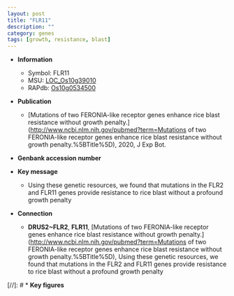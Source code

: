 ```yaml
---
layout: post
title: "FLR11"
description: ""
category: genes
tags: [growth, resistance, blast]
---
```


* **Information**  
    + Symbol: FLR11  
    + MSU: [LOC_Os10g39010](http://rice.uga.edu/cgi-bin/ORF_infopage.cgi?orf=LOC_Os10g39010)  
    + RAPdb: [Os10g0534500](https://rapdb.dna.affrc.go.jp/locus/?name=Os10g0534500)  

* **Publication**  
    + [Mutations of two FERONIA-like receptor genes enhance rice blast resistance without growth penalty.](http://www.ncbi.nlm.nih.gov/pubmed?term=Mutations of two FERONIA-like receptor genes enhance rice blast resistance without growth penalty.%5BTitle%5D), 2020, J Exp Bot.

* **Genbank accession number**  

* **Key message**  
    + Using these genetic resources, we found that mutations in the FLR2 and FLR11 genes provide resistance to rice blast without a profound growth penalty

* **Connection**  
    + __DRUS2~FLR2__, __FLR11__, [Mutations of two FERONIA-like receptor genes enhance rice blast resistance without growth penalty.](http://www.ncbi.nlm.nih.gov/pubmed?term=Mutations of two FERONIA-like receptor genes enhance rice blast resistance without growth penalty.%5BTitle%5D),  Using these genetic resources, we found that mutations in the FLR2 and FLR11 genes provide resistance to rice blast without a profound growth penalty

[//]: # * **Key figures**  


